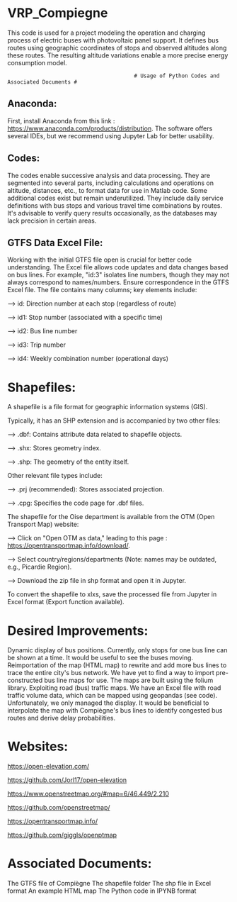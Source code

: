# VRP_Compiegne
 This code is used for a project modeling the operation and charging process of electric buses with photovoltaic panel support. It defines bus routes using geographic coordinates of stops and observed altitudes along these routes. The resulting altitude variations enable a more precise energy consumption model.


                                            # Usage of Python Codes and Associated Documents #
                                                                  
## Anaconda:

First, install Anaconda from this link : https://www.anaconda.com/products/distribution.
The software offers several IDEs, but we recommend using Jupyter Lab for better usability.

## Codes:

The codes enable successive analysis and data processing.
They are segmented into several parts, including calculations and operations on altitude, distances, etc., to format data for use in Matlab code. Some additional codes exist but remain underutilized. They include daily service definitions with bus stops and various travel time combinations by routes.
It's advisable to verify query results occasionally, as the databases may lack precision in certain areas.


## GTFS Data Excel File:


Working with the initial GTFS file open is crucial for better code understanding.
The Excel file allows code updates and data changes based on bus lines. For example, "id:3" isolates line numbers, though they may not always correspond to names/numbers. Ensure correspondence in the GTFS Excel file.
The file contains many columns; key elements include:

--> id: Direction number at each stop (regardless of route)

--> id1: Stop number (associated with a specific time)

--> id2: Bus line number

--> id3: Trip number

--> id4: Weekly combination number (operational days)

# Shapefiles:

A shapefile is a file format for geographic information systems (GIS).

Typically, it has an SHP extension and is accompanied by two other files:

--> .dbf: Contains attribute data related to shapefile objects.

--> .shx: Stores geometry index.

--> .shp: The geometry of the entity itself.

Other relevant file types include:

--> .prj (recommended): Stores associated projection.

--> .cpg: Specifies the code page for .dbf files.

The shapefile for the Oise department is available from the OTM (Open Transport Map) website:

--> Click on "Open OTM as data," leading to this page : https://opentransportmap.info/download/.

--> Select country/regions/departments (Note: names may be outdated, e.g., Picardie Region).

--> Download the zip file in shp format and open it in Jupyter.

To convert the shapefile to xlxs, save the processed file from Jupyter in Excel format (Export function available).

# Desired Improvements:

Dynamic display of bus positions. Currently, only stops for one bus line can be shown at a time. It would be useful to see the buses moving.
Reimportation of the map (HTML map) to rewrite and add more bus lines to trace the entire city's bus network. We have yet to find a way to import pre-constructed bus line maps for use. The maps are built using the folium library.
Exploiting road (bus) traffic maps. We have an Excel file with road traffic volume data, which can be mapped using geopandas (see code). Unfortunately, we only managed the display. It would be beneficial to interpolate the map with Compiègne's bus lines to identify congested bus routes and derive delay probabilities.


# Websites:

https://open-elevation.com/

https://github.com/Jorl17/open-elevation

https://www.openstreetmap.org/#map=6/46.449/2.210

https://github.com/openstreetmap/

https://opentransportmap.info/

https://github.com/giggls/openptmap


# Associated Documents:

The GTFS file of Compiègne
The shapefile folder
The shp file in Excel format
An example HTML map
The Python code in IPYNB format
